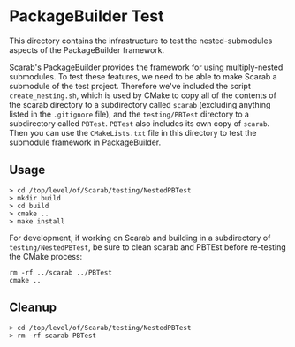 # PackageBuilder Test

This directory contains the infrastructure to test the nested-submodules aspects of the PackageBuilder framework.

Scarab's PackageBuilder provides the framework for using multiply-nested submodules.  To test these features, we need to be able to make Scarab a submodule of the test project.  Therefore we've included the script `create_nesting.sh`, which is used by CMake to copy all of the contents of the scarab directory to a subdirectory called `scarab` (excluding anything listed in the `.gitignore` file), and the `testing/PBTest` directory to a subdirectory called `PBTest`.  `PBTest` also includes its own copy of `scarab`.  Then you can use the `CMakeLists.txt` file in this directory to test the submodule framework in PackageBuilder.

## Usage

```
> cd /top/level/of/Scarab/testing/NestedPBTest
> mkdir build
> cd build
> cmake ..
> make install
```

For development, if working on Scarab and building in a subdirectory of `testing/NestedPBTest`, be sure to clean scarab and PBTEst before re-testing the CMake process:

```
rm -rf ../scarab ../PBTest
cmake ..
```

## Cleanup

```
> cd /top/level/of/Scarab/testing/NestedPBTest
> rm -rf scarab PBTest
```